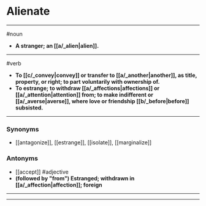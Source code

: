 # Alienate
---
#noun
- **A stranger; an [[a/_alien|alien]].**
---
#verb
- **To [[c/_convey|convey]] or transfer to [[a/_another|another]], as title, property, or right; to part voluntarily with ownership of.**
- **To estrange; to withdraw [[a/_affections|affections]] or [[a/_attention|attention]] from; to make indifferent or [[a/_averse|averse]], where love or friendship [[b/_before|before]] subsisted.**
---
### Synonyms
- [[antagonize]], [[estrange]], [[isolate]], [[marginalize]]
### Antonyms
- [[accept]]
#adjective
- **(followed by "from") Estranged; withdrawn in [[a/_affection|affection]]; foreign**
---
---
